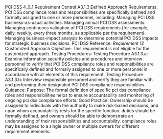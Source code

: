 PCI DSS 4_0_1 Requirement Control A3.1.3 Defined Approach Requirements: PCI DSS compliance roles and responsibilities are specifically defined and formally assigned to one or more personnel, including: Managing PCI DSS business-as-usual activities. Managing annual PCI DSS assessments. Managing continuous validation of PCI DSS requirements (for example, daily, weekly, every three months, as applicable per the requirement). Managing business-impact analysis to determine potential PCI DSS impacts for strategic business decisions. PCI DSS Reference: _Requirement 12_ Customized Approach Objective: This requirement is not eligible for the customized approach. Testing Procedures: Testing Procedure A3.1.3.a: Examine information security policies and procedures and interview personnel to verify that PCI DSS compliance roles and responsibilities are specifically defined and formally assigned to one or more personnel in accordance with all elements of this requirement. Testing Procedure A3.1.3.b: Interview responsible personnel and verify they are familiar with and performing their designated PCI DSS compliance responsibilities. Guidance: Purpose: The formal definition of specific pci dss compliance roles and responsibilities helps to ensure accountability and monitoring of ongoing pci dss compliance efforts. Good Practice: Ownership should be assigned to individuals with the authority to make risk-based decisions, and upon whom accountability rests for the specific function. duties should be formally defined, and owners should be able to demonstrate an understanding of their responsibilities and accountability. compliance roles may be assigned to a single owner or multiple owners for different requirement elements.